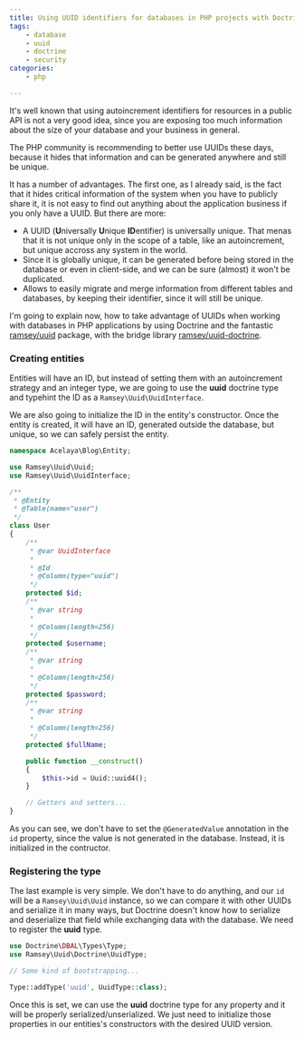 ```yaml
---
title: Using UUID identifiers for databases in PHP projects with Doctrine 
tags:
    - database
    - uuid
    - doctrine
    - security
categories:
    - php

---
```


It's well known that using autoincrement identifiers for resources in a public API is not a very good idea, since you are exposing too much information about the size of your database and your business in general.

The PHP community is recommending to better use UUIDs these days, because it hides that information and can be generated anywhere and still be unique.
 
It has a number of advantages. The first one, as I already said, is the fact that it hides critical information of the system when you have to publicly share it, it is not easy to find out anything about the application business if you only have a UUID. But there are more:

* A UUID (**U**niversally **U**nique **ID**entifier) is universally unique. That menas that it is not unique only in the scope of a table, like an autoincrement, but unique accross any system in the world.
* Since it is globally unique, it can be generated before being stored in the database or even in client-side, and we can be sure (almost) it won't be duplicated.
* Allows to easily migrate and merge information from different tables and databases, by keeping their identifier, since it will still be unique.

I'm going to explain now, how to take advantage of UUIDs when working with databases in PHP applications by using Doctrine and the fantastic [ramsey/uuid](https://github.com/ramsey/uuid) package, with the bridge library [ramsey/uuid-doctrine](https://github.com/ramsey/uuid-doctrine).

### Creating entities

Entities will have an ID, but instead of setting them with an autoincrement strategy and an integer type, we are going to use the **uuid** doctrine type and typehint the ID as a `Ramsey\Uuid\UuidInterface`.

We are also going to initialize the ID in the entity's constructor. Once the entity is created, it will have an ID, generated outside the database, but unique, so we can safely persist the entity.
 
~~~php
namespace Acelaya\Blog\Entity;

use Ramsey\Uuid\Uuid;
use Ramsey\Uuid\UuidInterface;

/**
 * @Entity
 * @Table(name="user")
 */
class User
{
    /**
     * @var UuidInterface
     *
     * @Id
     * @Column(type="uuid")
     */
    protected $id;
    /**
     * @var string
     *
     * @Column(length=256)
     */
    protected $username;
    /**
     * @var string
     *
     * @Column(length=256)
     */
    protected $password;
    /**
     * @var string
     *
     * @Column(length=256)
     */
    protected $fullName;

    public function __construct()
    {
        $this->id = Uuid::uuid4();
    }

    // Getters and setters...
}
~~~
As you can see, we don't have to set the `@GeneratedValue` annotation in the `id` property, since the value is not generated in the database. Instead, it is initialized in the contructor.

### Registering the type

The last example is very simple. We don't have to do anything, and our `id` will be a `Ramsey\Uuid\Uuid` instance, so we can compare it with other UUIDs and serialize it in many ways, but Doctrine doesn't know how to serialize and deserialize that field while exchanging data with the database. We need to register the **uuid** type.

~~~php
use Doctrine\DBAL\Types\Type;
use Ramsey\Uuid\Doctrine\UuidType;

// Some kind of bootstrapping...

Type::addType('uuid', UuidType::class);
~~~

Once this is set, we can use the **uuid** doctrine type for any property and it will be properly serialized/unserialized. We just need to initialize those properties in our entities's constructors with the desired UUID version.
